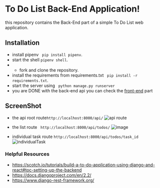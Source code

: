 # To Do List Back-End Application!
this repository contains the Back-End part of a simple To Do List web application.



## Installation
- install pipenv ``` pip install pipenv```.
- start the shell ``` pipenv shell ```.
- - fork and clone the repository.
-  install the requirements from requirements.txt
 ``` pip install -r requirements.txt```.
- start the server using ``` python manage.py runserver```
- you are DONE with the back-end api you can check the [front-end](https://github.com/HatoonMo/TodoFrontEnd "ToDoFrontEnd") part 
## ScreenShot
- the api root route``` http://localhost:8000/api/ ```
![api route](https://user-images.githubusercontent.com/19895545/62418412-f2f14000-b670-11e9-963c-e35baa6fb4d5.PNG)

- the list route ``` http://localhost:8000/api/todos/```
![image](https://user-images.githubusercontent.com/19895545/62418401-cf2dfa00-b670-11e9-8208-240e6a5403ac.png)

- individual task route ```http://localhost:8000/api/todos/task_id```
 ![individualTask](https://user-images.githubusercontent.com/19895545/62418410-f08ee600-b670-11e9-9431-39cfa9580cda.PNG)
 
 ### Helpful Resources
 - https://scotch.io/tutorials/build-a-to-do-application-using-django-and-react#toc-setting-up-the-backend
 - https://docs.djangoproject.com/en/2.2/
 - https://www.django-rest-framework.org/
 
